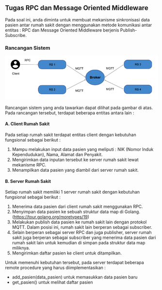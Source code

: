 ## Tugas RPC dan Message Oriented Middleware

Pada soal ini, anda diminta untuk membuat mekanisme sinkronisasi data pasien antar rumah sakit dengan menggunakan metode komunikasi antar entitas : RPC dan Message Oriented Middleware berjenis Publish-Subscribe.

### Rancangan Sistem

![Diagram Rancangan Sistem](./diagram.png)

Rancangan sistem yang anda tawarkan dapat dilihat pada gambar di atas. Pada rancangan tersebut, terdapat beberapa entitas antara lain :

#### A. Client Rumah Sakit
Pada setiap rumah sakit terdapat entitas client dengan kebutuhan fungsional sebagai berikut :
1.	Mampu melakukan input data pasien yang meliputi : NIK (Nomor Induk Kependudukan), Nama, Alamat dan Penyakit. 
2.	Mengirimkan data inputan tersebut ke server rumah sakit lewat mekanisme RPC.
3.	Menampilkan data pasien yang diambil dari server rumah sakit.

#### B. Server Rumah Sakit
Setiap rumah sakit memiliki 1 server rumah sakit dengan kebutuhan fungsional sebagai berikut :
1.	Menerima data pasien dari client rumah sakit menggunakan RPC.
2.	Menyimpan data pasien ke sebuah struktur data map di Golang. (https://tour.golang.org/moretypes/19)
3.	Melakukan publish data pasien ke rumah sakit lain dengan protokol MQTT. Dalam posisi ini, rumah sakit lain berperan sebagai subscriber.
4.	Selain berperan sebagai server RPC dan juga publisher, server rumah sakit juga berperan sebagai subscriber yang menerima data pasien dari rumah sakit lain untuk kemudian di simpan pada struktur data map miliknya.
5.	Mengirimkan daftar pasien ke client untuk ditampilkan.

Untuk memenuhi kebutuhan tersebut, pada server terdapat beberapa remote procedure yang harus diimplementasikan :
- add_pasien(data_pasien) untuk memasukkan data pasien baru
- get_pasien() untuk melihat daftar pasien



